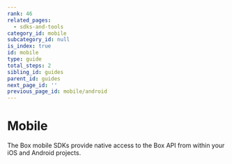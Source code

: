 ```yaml
---
rank: 46
related_pages:
  - sdks-and-tools
category_id: mobile
subcategory_id: null
is_index: true
id: mobile
type: guide
total_steps: 2
sibling_id: guides
parent_id: guides
next_page_id: ''
previous_page_id: mobile/android
---
```


# Mobile

The Box mobile SDKs provide native access to the Box API from within your iOS
and Android projects.
